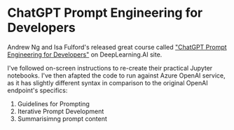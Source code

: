 # ChatGPT Prompt Engineering for Developers

Andrew Ng and Isa Fulford's released great course called ["ChatGPT Prompt Engineering for Developers"](https://www.deeplearning.ai/short-courses/chatgpt-prompt-engineering-for-developers/) on DeepLearning.AI site.

I've followed on-screen instructions to re-create their practical Jupyter notebooks. I've then afapted the code to run against Azure OpenAI service, as it has slightly different syntax in comparison to the original OpenAI endpoint's specifics:
1. Guidelines for Prompting
2. Iterative Prompt Development
3. Summarisimng prompt content
